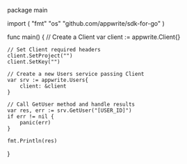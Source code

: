 package main

import (
    "fmt"
    "os"
    "github.com/appwrite/sdk-for-go"
)

func main() {
    // Create a Client
    var client := appwrite.Client{}

    // Set Client required headers
    client.SetProject("")
    client.SetKey("")

    // Create a new Users service passing Client
    var srv := appwrite.Users{
        client: &client
    }

    // Call GetUser method and handle results
    var res, err := srv.GetUser("[USER_ID]")
    if err != nil {
        panic(err)
    }

    fmt.Println(res)
}